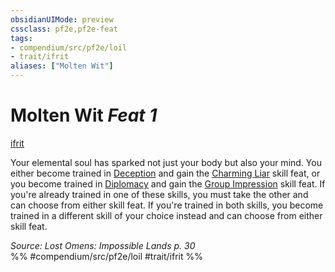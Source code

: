 ```yaml
---
obsidianUIMode: preview
cssclass: pf2e,pf2e-feat
tags:
- compendium/src/pf2e/loil
- trait/ifrit
aliases: ["Molten Wit"]
---
```

# Molten Wit  *Feat 1*  
[ifrit](rules/traits/ifrit-b2.md)  


Your elemental soul has sparked not just your body but also your mind. You either become trained in [Deception](compendium/skills.md#Deception) and gain the [Charming Liar](compendium/feats/charming-liar.md) skill feat, or you become trained in [Diplomacy](compendium/skills.md#Diplomacy) and gain the [Group Impression](compendium/feats/group-impression.md) skill feat. If you're already trained in one of these skills, you must take the other and can choose from either skill feat. If you're trained in both skills, you become trained in a different skill of your choice instead and can choose from either skill feat.

*Source: Lost Omens: Impossible Lands p. 30*  
%% #compendium/src/pf2e/loil #trait/ifrit %%